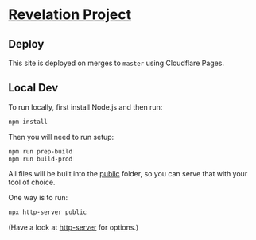 # [Revelation Project](https://revelation.biblicalblueprints.com/)

## Deploy

This site is deployed on merges to `master` using Cloudflare Pages.

## Local Dev

To run locally, first install Node.js and then run:

```bash
npm install
```

Then you will need to run setup:

```bash
npm run prep-build
npm run build-prod
```

All files will be built into the [public](/public) folder, so you can serve that with your tool of choice.

One way is to run:

```bash
npx http-server public
```

(Have a look at [http-server](https://www.npmjs.com/package/http-server) for options.)
